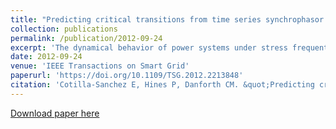 ```yaml
---
title: "Predicting critical transitions from time series synchrophasor data"
collection: publications
permalink: /publication/2012-09-24
excerpt: 'The dynamical behavior of power systems under stress frequently deviates from the predictions of deterministic models. Model-free methods for detecting signs of excessive stress before instability occurs would therefore be valuable. The mathematical frameworks of "fast-slow systems" and "critical slowing down" can describe the statistical behavior of dynamical systems that are subjected to random perturbations as they approach points of instability. This paper builds from existing literature on fast-slow systems to provide evidence that time series data alone can be useful to estimate the temporal distance of a power system to a critical transition, such as voltage collapse. Our method is based on identifying evidence of critical slowing down in a single stream of synchronized phasor measurements. Results from a single machine, stochastic infinite bus model, a three machine/nine bus system and the Western North American disturbance of 10 August 1996 illustrate the utility of the proposed method.'
date: 2012-09-24
venue: 'IEEE Transactions on Smart Grid'
paperurl: 'https://doi.org/10.1109/TSG.2012.2213848'
citation: 'Cotilla-Sanchez E, Hines P, Danforth CM. &quot;Predicting critical transitions from time series synchrophasor data.&quot; <i>IEEE Transactions on Smart Grid</i>. 3(4):1832-1840 (2012)'
---
```


[Download paper here](https://doi.org/10.1109/TSG.2012.2213848)

